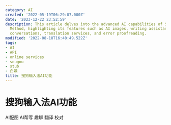 ```yaml
---
category: AI
created: '2022-05-19T06:29:07.000Z'
date: '2023-12-22 23:52:59'
description: This article delves into the advanced AI capabilities of Sogou Input
  Method, highlighting its features such as AI images, writing assistance, engaging
  conversations, translation services, and error proofreading.
modified: '2022-08-18T16:40:49.522Z'
tags:
- AI
- API
- online services
- sougou
- stub
- 白嫖
title: 搜狗输入法AI功能
---
```


# 搜狗输入法AI功能

AI配图 AI帮写 趣聊 翻译 校对
